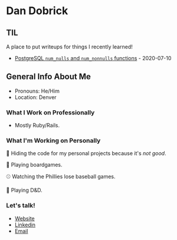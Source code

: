 # Dan Dobrick

## TIL
A place to put writeups for things I recently learned!
- [PostgreSQL `num_nulls` and `num_nonnulls` functions](https://github.com/DanDobrick/DanDobrick/blob/master/til/postgres_null_functions.md) - 2020-07-10

## General Info About Me
- Pronouns: He/Him
- Location: Denver

### What I Work on Professionally
- Mostly Ruby/Rails.

### What I'm Working on Personally
💩 Hiding the code for my personal projects because it's _not good_.

🎲 Playing boardgames.

⚾️ Watching the Phillies lose baseball games.

🦄 Playing D&D.

### Let's talk!
- [Website](www.dandobrick.com)
- [Linkedin](https://www.linkedin.com/in/dandobrick/)
- [Email](mailto:me@dandobrick.com)
